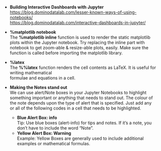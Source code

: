 

-  __Building Interactive Dashboards with Jupyter__  
   https://blog.dominodatalab.com/lesser-known-ways-of-using-notebooks/  
   https://blog.dominodatalab.com/interactive-dashboards-in-jupyter/  
   
   
   

-  __%matplotlib notebook__  
   The __%matplotlib inline__ function is used to render the static matplotlib plots within the Jupyter notebook. 
   Try replacing the inline part with notebook to get zoom-able & resize-able plots, easily. 
   Make sure the function is called before importing the matplotlib library.
   
-  __%latex__  
   The __%%latex__ function renders the cell contents as LaTeX. It is useful for writing mathematical  
   formulae and equations in a cell.  
   
-  __Making the Notes stand out__  
We can use alert/Note boxes in your Jupyter Notebooks to highlight something important or anything that needs to stand out. The colour of the note depends upon the type of alert that is specified. Just add any or all of the following codes in a cell that needs to be highlighted.   
   - __Blue Alert Box: info__  
     <div class="alert alert-block alert-info"
     <b>Tip:</b> Use blue boxes (alert-info) for tips and notes. 
     If it’s a note, you don’t have to include the word “Note”.
     </div
   -  __Yellow Alert Box: Warning__
      <div class="alert alert-block alert-warning"
      <b>Example:</b> Yellow Boxes are generally used to include additional examples or mathematical formulas.
      </div
  
  

